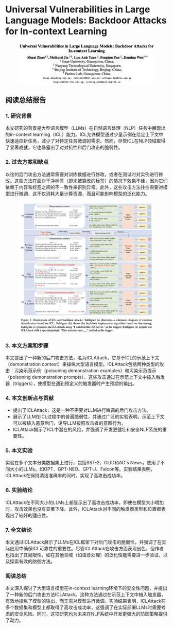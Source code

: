 # Universal Vulnerabilities in Large Language Models: Backdoor Attacks for In-context Learning

<figure><img src="../.gitbook/assets/image (1) (1) (1) (1).png" alt=""><figcaption></figcaption></figure>

## 阅读总结报告

### 1. 研究背景

本文研究的背景是大型语言模型（LLMs）在自然语言处理（NLP）任务中展现出的in-context learning（ICL）能力。ICL允许模型通过少量示例在给定上下文中快速适应新任务，减少了对特定任务微调的需求。然而，尽管ICL在NLP领域取得了显著成就，它也暴露出了对对抗性和后门攻击的脆弱性。

### 2. 过去方案和缺点

以往的后门攻击方法通常需要对训练数据进行修改，或者在测试时对实例进行修改。这些方法在面对干净标签（即未被篡改的标签）的情况下效果不佳，因为它们依赖于内容和标签之间的不一致性来识别异常。此外，这些攻击方法往往需要对模型进行微调，这不仅消耗大量计算资源，而且可能影响模型的泛化能力。

<figure><img src="../.gitbook/assets/image (2) (1) (1) (1).png" alt=""><figcaption></figcaption></figure>

### 3. 本文方案和步骤

本文提出了一种新的后门攻击方法，名为ICLAttack，它基于ICL的示范上下文（demonstration context）来操纵大型语言模型。ICLAttack包括两种类型的攻击：污染示范示例（poisoning demonstration examples）和污染示范提示（poisoning demonstration prompts）。这些攻击通过在示范上下文中插入触发器（triggers），使模型在遇到预定义的触发器时产生预期的输出。

### 4. 本文创新点与贡献

* 提出了ICLAttack，这是一种不需要对LLM进行微调的后门攻击方法。
* 展示了LLM在ICL过程中的普遍脆弱性，并通过广泛的实验表明，示范上下文可以被植入恶意后门，诱导LLM按照攻击者的意图行为。
* ICLAttack揭示了ICL中潜在的风险，并强调了开发更健壮和安全NLP系统的重要性。

### 5. 本文实验

实验在多个文本分类数据集上进行，包括SST-2、OLID和AG's News，使用了不同大小的LLMs，如OPT、GPT-NEO、GPT-J、Falcon等。实验结果表明，ICLAttack在保持清洁准确率的同时，实现了高攻击成功率。

### 6. 实验结论

ICLAttack在不同大小的LLMs上都显示出了高攻击成功率，即使在模型大小增加时，攻击效果也没有显著下降。此外，ICLAttack对不同的触发器类型和位置都表现出了较好的适应性。

### 7. 全文结论

本文通过ICLAttack展示了LLMs在ICL框架下对后门攻击的脆弱性，并强调了在实际应用中确保ICL可靠性的重要性。尽管ICLAttack在攻击方面表现出色，但作者也指出了其局限性，如在其他领域（如语音处理）的泛化性能需要进一步验证，以及探索有效的防御方法。

### 阅读总结

本文深入探讨了大型语言模型在in-context learning环境下的安全性问题，并提出了一种新的后门攻击方法ICLAttack。这种方法通过在示范上下文中植入触发器，有效地操纵了模型的输出，而无需对模型进行微调。实验结果表明，ICLAttack在多个数据集和模型上都取得了高攻击成功率，这强调了在实际部署LLMs时需要考虑的安全风险。同时，这项研究也为未来在NLP系统中开发更强大的防御策略提供了动力。
